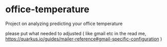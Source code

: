 # office-temperature
Project on analyzing predicting your office temperature

please put what needed to adjusted ( like gmail etc in the read me, https://quarkus.io/guides/mailer-reference#gmail-specific-configuration )
